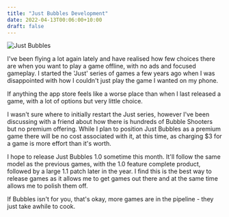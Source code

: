 ```yaml
---
title: "Just Bubbles Development"
date: 2022-04-13T00:06:00+10:00
draft: false
---
```


![Just Bubbles](/uploads/2022/04/just-bubbles-game.png#center)

I've been flying a lot again lately and have realised how few choices there are when you want to play a game offline, with no ads and focused gameplay. I started the 'Just' series of games a few years ago when I was disappointed with how I couldn't just play the game I wanted on my phone.

<!--more-->

If anything the app store feels like a worse place than when I last released a game, with a lot of options but very little choice.

I wasn't sure where to initially restart the Just series, however I've been discussing with a friend about how there is hundreds of Bubble Shooters but no premium offering. While I plan to position Just Bubbles as a premium game there will be no cost associated with it, at this time, as charging $3 for a game is more effort than it's worth.

I hope to release Just Bubbles 1.0 sometime this month. It'll follow the same model as the previous games, with the 1.0 feature complete product, followed by a large 1.1 patch later in the year. I find this is the best way to release games as it allows me to get games out there and at the same time allows me to polish them off.

If Bubbles isn't for you, that's okay, more games are in the pipeline - they just take awhile to cook.
